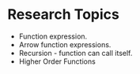 # Research Topics

* Function expression.
* Arrow function expressions.
* Recursion - function can call itself.
* Higher Order Functions